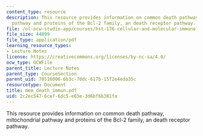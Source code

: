 ```yaml
---
content_type: resource
description: This resource provides information on common death pathway, mitochondrial
  pathway and proteins of the Bcl-2 family, an death receptor pathway.
file: /ol-ocw-studio-app/courses/hst-176-cellular-and-molecular-immunology-fall-2005/2c2ec5476cef6dc5e65e3d6bf6b381fa_mem_death_immun.pdf
file_size: 44899
file_type: application/pdf
learning_resource_types:
- Lecture Notes
license: https://creativecommons.org/licenses/by-nc-sa/4.0/
ocw_type: OCWFile
parent_title: Lecture Notes
parent_type: CourseSection
parent_uid: 70516006-6b3c-70dc-617b-15f2e4eda35c
resourcetype: Document
title: mem_death_immun.pdf
uid: 2c2ec547-6cef-6dc5-e65e-3d6bf6b381fa
---
```

This resource provides information on common death pathway, mitochondrial pathway and proteins of the Bcl-2 family, an death receptor pathway.